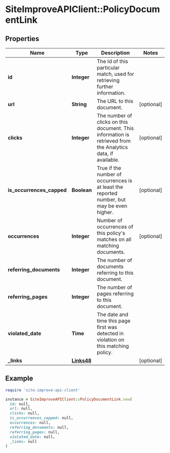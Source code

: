 # SiteImproveAPIClient::PolicyDocumentLink

## Properties

| Name | Type | Description | Notes |
| ---- | ---- | ----------- | ----- |
| **id** | **Integer** | The Id of this particular match, used for retrieving further information. |  |
| **url** | **String** | The URL to this document. | [optional] |
| **clicks** | **Integer** | The number of clicks on this document. This information is retrieved from the Analytics data, if available. | [optional] |
| **is_occurrences_capped** | **Boolean** | True if the number of occurrences is at least the reported number, but may be even higher. | [optional] |
| **occurrences** | **Integer** | Number of occurrences of this policy&#39;s matches on all matching documents. | [optional] |
| **referring_documents** | **Integer** | The number of documents referring to this document. |  |
| **referring_pages** | **Integer** | The number of pages referring to this document. |  |
| **violated_date** | **Time** | The date and time this page first was detected in violation on this matching policy. |  |
| **_links** | [**Links48**](Links48.md) |  | [optional] |

## Example

```ruby
require 'site-improve-api-client'

instance = SiteImproveAPIClient::PolicyDocumentLink.new(
  id: null,
  url: null,
  clicks: null,
  is_occurrences_capped: null,
  occurrences: null,
  referring_documents: null,
  referring_pages: null,
  violated_date: null,
  _links: null
)
```

